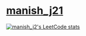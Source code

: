 # <a href="https://leetcode.com/manish_j21/" target="_blank"> manish_j21<a/>


[![manish_j2's LeetCode stats](https://leetcode-stats-six.vercel.app/?username=manish_j21&theme=dark)](https://github.com/manish_j21/leetcode-stats)
